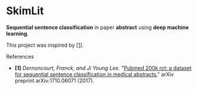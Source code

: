 # SkimLit

**Sequential sentence classification** in paper **abstract** using **deep machine learning**.

This project was inspired by [[1](https://arxiv.org/abs/1710.06071)].

References

* **[1]** *Dernoncourt, Franck, and Ji Young Lee.* "[Pubmed 200k rct: a dataset for sequential sentence classification in medical abstracts.](https://arxiv.org/abs/1710.06071)" arXiv preprint arXiv:1710.06071 (2017).
